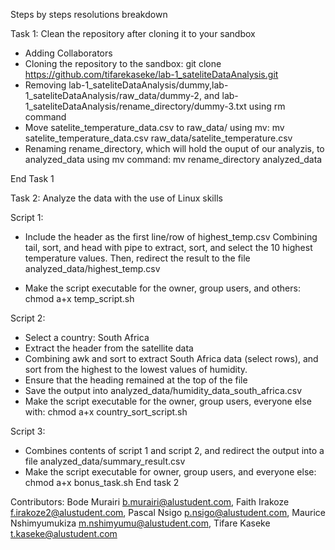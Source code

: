 Steps by steps resolutions breakdown

Task 1:  Clean the repository after cloning it to your sandbox

- Adding Collaborators
- Cloning the repository to the sandbox: git clone https://github.com/tifarekaseke/lab-1_sateliteDataAnalysis.git
- Removing lab-1_sateliteDataAnalysis/dummy,lab-1_sateliteDataAnalysis/raw_data/dummy-2, and lab-1_sateliteDataAnalysis/rename_directory/dummy-3.txt using rm command
- Move satelite_temperature_data.csv to raw_data/ using mv: mv satelite_temperature_data.csv raw_data/satelite_temperature.csv
- Renaming rename_directory, which will hold the ouput of our analyzis, to analyzed_data using mv command: mv rename_directory analyzed_data

End Task 1

Task 2:  Analyze the data with the use of Linux skills

Script 1:

- Include the header as the first line/row of highest_temp.csv
Combining tail, sort, and head with pipe to extract, sort, and select the 10 highest temperature values. Then, redirect the result to the file analyzed_data/highest_temp.csv

- Make the script executable for the owner, group users, and others: chmod a+x temp_script.sh

Script 2:

- Select a country: South Africa
- Extract the header from the satellite data
- Combining awk and sort to extract South Africa data (select rows), and sort from the highest to the lowest values of humidity.
- Ensure that the heading remained at the top of the file
- Save the output into analyzed_data/humidity_data_south_africa.csv
- Make the script executable for the owner, group users, everyone else with:
chmod a+x country_sort_script.sh

Script 3:
 
- Combines contents of script 1 and script 2, and redirect the output into a file analyzed_data/summary_result.csv
- Make the script executable for owner, group users, and everyone else:
chmod a+x bonus_task.sh
End task 2

Contributors: Bode Murairi <b.murairi@alustudent.com>, Faith Irakoze <f.irakoze2@alustudent.com>, Pascal Nsigo <p.nsigo@alustudent.com>, Maurice Nshimyumukiza <m.nshimyumu@alustudent.com>, Tifare Kaseke <t.kaseke@alustudent.com>

